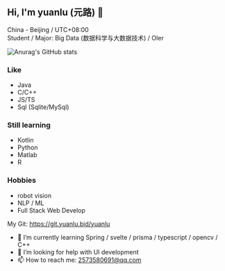 ## Hi, I'm yuanlu (元路) 👋

China - Beijing / UTC+08:00  
Student / Major: Big Data (数据科学与大数据技术) / OIer  

![Anurag's GitHub stats](https://github-readme-stats.vercel.app/api?username=MineYuanlu&show_icons=true&bg_color=30,e96443,904e95&title_color=fff&text_color=fff)

### Like
- Java
- C/C++
- JS/TS
- Sql (Sqlite/MySql)  
### Still learning
- Kotlin
- Python
- Matlab
- R  

### Hobbies
- robot vision
- NLP / ML
- Full Stack Web Develop

My Git: https://git.yuanlu.bid/yuanlu

- 🌱 I’m currently learning Spring / svelte / prisma / typescript / opencv / C++
- 🤔 I’m looking for help with UI development
- 📫 How to reach me: 2573580691@qq.com


<!--
**MineYuanlu/MineYuanlu** is a ✨ _special_ ✨ repository because its `README.md` (this file) appears on your GitHub profile.

Here are some ideas to get you started:

- 🔭 I’m currently working on ...
- 🌱 I’m currently learning ...
- 👯 I’m looking to collaborate on ...
- 🤔 I’m looking for help with ...
- 💬 Ask me about ...
- 📫 How to reach me: ...
- 😄 Pronouns: ...
- ⚡ Fun fact: ...
-->
